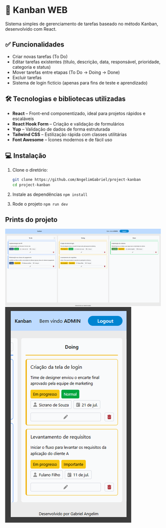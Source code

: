 # 🔖 Kanban WEB

Sistema simples de gerenciamento de tarefas baseado no método Kanban, desenvolvido com React.

## ✅ Funcionalidades

- Criar novas tarefas (To Do)
- Editar tarefas existentes (título, descrição, data, responsável, prioridade, categoria e status)
- Mover tarefas entre etapas (To Do → Doing → Done)
- Excluir tarefas
- Sistema de login fictício (apenas para fins de teste e aprendizado)

## 🛠️ Tecnologias e bibliotecas utilizadas

- **React** – Front-end componentizado, ideal para projetos rápidos e escaláveis
- **React Hook Form** – Criação e validação de formulários
- **Yup** – Validação de dados de forma estruturada
- **Tailwind CSS** – Estilização rápida com classes utilitárias
- **Font Awesome** – Ícones modernos e de fácil uso

## 💻 Instalação

1. Clone o diretório:

   ````bash
   git clone https://github.com/AngelimGabriel/project-kanban
   cd project-kanban
   ````
3. Instale as dependências `npm install`
4. Rode o projeto `npm run dev`

## Prints do projeto

![alt text](./public/desktop.png)
![alt text](./public/mobile.png)
